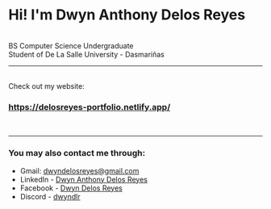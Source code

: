 # Hi! I'm Dwyn Anthony Delos Reyes  
<br>
BS Computer Science Undergraduate<br>
Student of De La Salle University - Dasmariñas

***

<br>
Check out my website:<br>

### https://delosreyes-portfolio.netlify.app/
<br>

***

### You may also contact me through:
- Gmail: dwyndelosreyes@gmail.com
- LinkedIn - [Dwyn Anthony Delos Reyes](https://www.linkedin.com/in/dwyn-delos-reyes)
- Facebook - [Dwyn Delos Reyes](https://www.facebook.com/dwyn.delosreyes/)
- Discord - [dwyndlr](https://discord.com/channels/876801021530210334)
